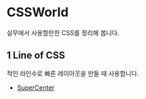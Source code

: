 # CSSWorld

실무에서 사용할만한 CSS를 정리해 봅니다.

## 1 Line of CSS

적인 라인수로 빠른 레이아웃을 만들 때 사용합니다.

- [SuperCenter](https://github.com/yonghap/CSSWorld/blob/main/posts/01.SuperCenter.md)

